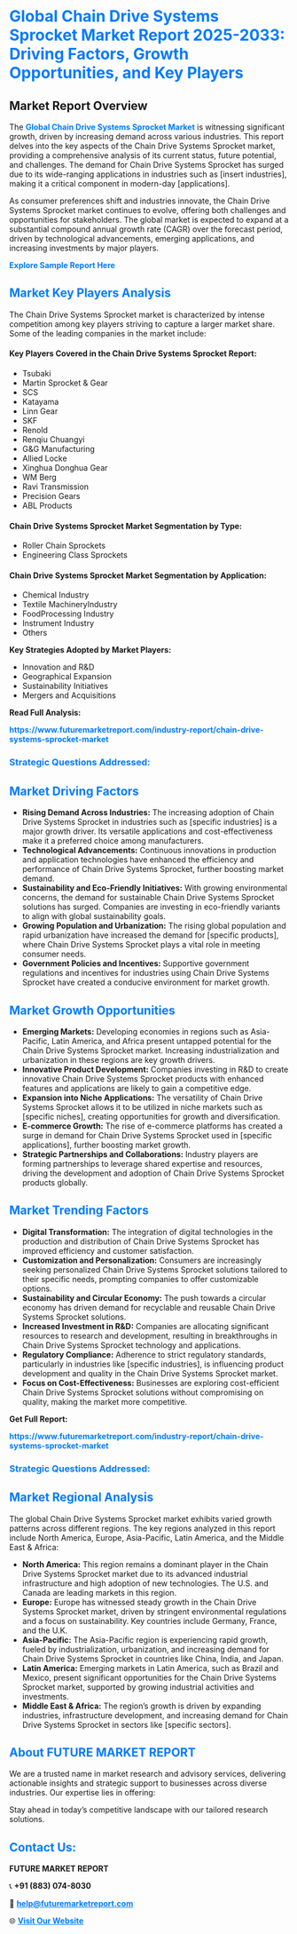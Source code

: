 <h1 style="color: #007BFF;">Global Chain Drive Systems Sprocket Market Report 2025-2033: Driving Factors, Growth Opportunities, and Key Players</h1>

<section id="overview">
<h2>Market Report Overview</h2>
<p>The <a href="https://www.futuremarketreport.com/industry-report/chain-drive-systems-sprocket-market" style="color: #007BFF; text-decoration: none;"><strong>Global Chain Drive Systems Sprocket Market</strong></a> is witnessing significant growth, driven by increasing demand across various industries. This report delves into the key aspects of the Chain Drive Systems Sprocket market, providing a comprehensive analysis of its current status, future potential, and challenges. The demand for Chain Drive Systems Sprocket has surged due to its wide-ranging applications in industries such as [insert industries], making it a critical component in modern-day [applications].</p>
<p>As consumer preferences shift and industries innovate, the Chain Drive Systems Sprocket market continues to evolve, offering both challenges and opportunities for stakeholders. The global market is expected to expand at a substantial compound annual growth rate (CAGR) over the forecast period, driven by technological advancements, emerging applications, and increasing investments by major players.</p>
</section>

<section id="overview">
<p><a href="https://www.futuremarketreport.com/request-sample/reportId=40717" style="color: #007BFF; text-decoration: none;"><strong>Explore Sample Report Here</strong></a></p>
</section>

<section id="key-players">
<h2 style="color: #007BFF;">Market Key Players Analysis</h2>
<p>The Chain Drive Systems Sprocket market is characterized by intense competition among key players striving to capture a larger market share. Some of the leading companies in the market include:</p>
<h4>Key Players Covered in the Chain Drive Systems Sprocket Report:</h4>
<ul><li>Tsubaki</li><li>Martin Sprocket &amp; Gear</li><li>SCS</li><li>Katayama</li><li>Linn Gear</li><li>SKF</li><li>Renold</li><li>Renqiu Chuangyi</li><li>G&amp;G Manufacturing</li><li>Allied Locke</li><li>Xinghua Donghua Gear</li><li>WM Berg</li><li>Ravi Transmission</li><li>Precision Gears</li><li>ABL Products</li></ul>
<h4>Chain Drive Systems Sprocket Market Segmentation by Type:</h4>
<ul><li>Roller Chain Sprockets</li><li>Engineering Class Sprockets</li></ul>

<h4>Chain Drive Systems Sprocket Market Segmentation by Application:</h4>
<ul><li>Chemical Industry</li><li>Textile MachineryIndustry</li><li>FoodProcessing Industry</li><li>Instrument Industry</li><li>Others</li></ul>
<p><strong>Key Strategies Adopted by Market Players:</strong></p>
<ul>
<li>Innovation and R&D</li>
<li>Geographical Expansion</li>
<li>Sustainability Initiatives</li>
<li>Mergers and Acquisitions</li>
</ul>
</section>

<section>
<p><strong>Read Full Analysis: </strong></p><a href="https://www.futuremarketreport.com/industry-report/chain-drive-systems-sprocket-market" style="color: #007BFF; text-decoration: none;"><strong>https://www.futuremarketreport.com/industry-report/chain-drive-systems-sprocket-market</strong></a>
<h3 style="color: #007BFF;">Strategic Questions Addressed:</h3>
</section>

<section id="driving-factors">
<h2 style="color: #007BFF;">Market Driving Factors</h2>
<ul>
<li><strong>Rising Demand Across Industries:</strong> The increasing adoption of Chain Drive Systems Sprocket in industries such as [specific industries] is a major growth driver. Its versatile applications and cost-effectiveness make it a preferred choice among manufacturers.</li>
<li><strong>Technological Advancements:</strong> Continuous innovations in production and application technologies have enhanced the efficiency and performance of Chain Drive Systems Sprocket, further boosting market demand.</li>
<li><strong>Sustainability and Eco-Friendly Initiatives:</strong> With growing environmental concerns, the demand for sustainable Chain Drive Systems Sprocket solutions has surged. Companies are investing in eco-friendly variants to align with global sustainability goals.</li>
<li><strong>Growing Population and Urbanization:</strong> The rising global population and rapid urbanization have increased the demand for [specific products], where Chain Drive Systems Sprocket plays a vital role in meeting consumer needs.</li>
<li><strong>Government Policies and Incentives:</strong> Supportive government regulations and incentives for industries using Chain Drive Systems Sprocket have created a conducive environment for market growth.</li>
</ul>
</section>

<section id="growth-opportunities">
<h2 style="color: #007BFF;">Market Growth Opportunities</h2>
<ul>
<li><strong>Emerging Markets:</strong> Developing economies in regions such as Asia-Pacific, Latin America, and Africa present untapped potential for the Chain Drive Systems Sprocket market. Increasing industrialization and urbanization in these regions are key growth drivers.</li>
<li><strong>Innovative Product Development:</strong> Companies investing in R&D to create innovative Chain Drive Systems Sprocket products with enhanced features and applications are likely to gain a competitive edge.</li>
<li><strong>Expansion into Niche Applications:</strong> The versatility of Chain Drive Systems Sprocket allows it to be utilized in niche markets such as [specific niches], creating opportunities for growth and diversification.</li>
<li><strong>E-commerce Growth:</strong> The rise of e-commerce platforms has created a surge in demand for Chain Drive Systems Sprocket used in [specific applications], further boosting market growth.</li>
<li><strong>Strategic Partnerships and Collaborations:</strong> Industry players are forming partnerships to leverage shared expertise and resources, driving the development and adoption of Chain Drive Systems Sprocket products globally.</li>
</ul>
</section>

<section id="trending-factors">
<h2 style="color: #007BFF;">Market Trending Factors</h2>
<ul>
<li><strong>Digital Transformation:</strong> The integration of digital technologies in the production and distribution of Chain Drive Systems Sprocket has improved efficiency and customer satisfaction.</li>
<li><strong>Customization and Personalization:</strong> Consumers are increasingly seeking personalized Chain Drive Systems Sprocket solutions tailored to their specific needs, prompting companies to offer customizable options.</li>
<li><strong>Sustainability and Circular Economy:</strong> The push towards a circular economy has driven demand for recyclable and reusable Chain Drive Systems Sprocket solutions.</li>
<li><strong>Increased Investment in R&D:</strong> Companies are allocating significant resources to research and development, resulting in breakthroughs in Chain Drive Systems Sprocket technology and applications.</li>
<li><strong>Regulatory Compliance:</strong> Adherence to strict regulatory standards, particularly in industries like [specific industries], is influencing product development and quality in the Chain Drive Systems Sprocket market.</li>
<li><strong>Focus on Cost-Effectiveness:</strong> Businesses are exploring cost-efficient Chain Drive Systems Sprocket solutions without compromising on quality, making the market more competitive.</li>
</ul>
</section>

<section>
<p><strong>Get Full Report: </strong></p><a href="https://www.futuremarketreport.com/industry-report/chain-drive-systems-sprocket-market" style="color: #007BFF; text-decoration: none;"><strong>https://www.futuremarketreport.com/industry-report/chain-drive-systems-sprocket-market</strong></a>
<h3 style="color: #007BFF;">Strategic Questions Addressed:</h3>
</section>


<section id="regional-analysis">
<h2 style="color: #007BFF;">Market Regional Analysis</h2>
<p>The global Chain Drive Systems Sprocket market exhibits varied growth patterns across different regions. The key regions analyzed in this report include North America, Europe, Asia-Pacific, Latin America, and the Middle East & Africa:</p>
<ul>
<li><strong>North America:</strong> This region remains a dominant player in the Chain Drive Systems Sprocket market due to its advanced industrial infrastructure and high adoption of new technologies. The U.S. and Canada are leading markets in this region.</li>
<li><strong>Europe:</strong> Europe has witnessed steady growth in the Chain Drive Systems Sprocket market, driven by stringent environmental regulations and a focus on sustainability. Key countries include Germany, France, and the U.K.</li>
<li><strong>Asia-Pacific:</strong> The Asia-Pacific region is experiencing rapid growth, fueled by industrialization, urbanization, and increasing demand for Chain Drive Systems Sprocket in countries like China, India, and Japan.</li>
<li><strong>Latin America:</strong> Emerging markets in Latin America, such as Brazil and Mexico, present significant opportunities for the Chain Drive Systems Sprocket market, supported by growing industrial activities and investments.</li>
<li><strong>Middle East & Africa:</strong> The region’s growth is driven by expanding industries, infrastructure development, and increasing demand for Chain Drive Systems Sprocket in sectors like [specific sectors].</li>
</ul>
</section>

<footer>
<h2 style="color: #007BFF;">About FUTURE MARKET REPORT</h2>
<p>We are a trusted name in market research and advisory services, delivering actionable insights and strategic support to businesses across diverse industries. Our expertise lies in offering:</p>

<p>Stay ahead in today’s competitive landscape with our tailored research solutions.</p>

<h2 style="color: #007BFF;">Contact Us:</h2>
<p><strong>FUTURE MARKET REPORT</strong></p>
<p>📞 <strong>+91 (883) 074-8030</strong></p>
<p>📧 <strong><a href="mailto:help@futuremarketreport.com" style="color: #007BFF;">help@futuremarketreport.com</a></strong></p>
<p>🌐 <strong><a href="https://www.futuremarketreport.com/" style="color: #007BFF;">Visit Our Website</a></strong></p>
</footer>